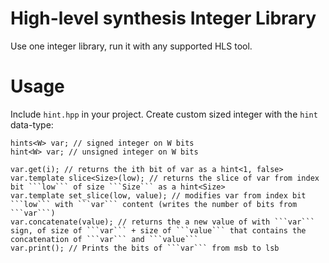# High-level synthesis Integer Library

Use one integer library, run it with any supported HLS tool.

# Usage
Include ```hint.hpp``` in your project.
Create custom sized integer with the ```hint``` data-type:

```
hints<W> var; // signed integer on W bits
hint<W> var; // unsigned integer on W bits

var.get(i); // returns the ith bit of var as a hint<1, false>  
var.template slice<Size>(low); // returns the slice of var from index bit ```low``` of size ```Size``` as a hint<Size>  
var.template set_slice(low, value); // modifies var from index bit ```low``` with ```var``` content (writes the number of bits from ```var```)
var.concatenate(value); // returns the a new value of with ```var``` sign, of size of ```var``` + size of ```value``` that contains the concatenation of ```var``` and ```value```
var.print(); // Prints the bits of ```var``` from msb to lsb

```
